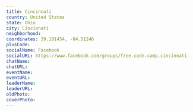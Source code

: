 ```yaml
---
title: Cincinnati
country: United States
state: Ohio
city: Cincinnati
neighborhood: 
coordinates: 39.101454, -84.51246
plusCode:
socialName: Facebook
socialURL: https://www.facebook.com/groups/free.code.camp.cincinnati
chatName:
chatURL:
eventName:
eventURL:
leaderName:
leaderURL:
oldPhoto: 
coverPhoto:
---
```

